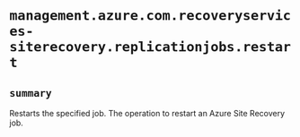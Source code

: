 # `management.azure.com.recoveryservices-siterecovery.replicationjobs.restart`

## `summary`
Restarts the specified job. The operation to restart an Azure Site Recovery job.


